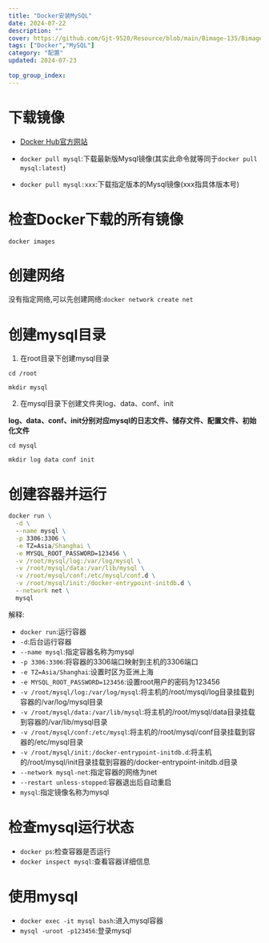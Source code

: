 ```yaml
---
title: "Docker安装MySQL"
date: 2024-07-22
description: ""
cover: https://github.com/Gjt-9520/Resource/blob/main/Bimage-135/Bimage77.jpg?raw=true
tags: ["Docker","MySQL"]
category: "配置"
updated: 2024-07-23
  
top_group_index: 
---
```


# 下载镜像

- [Docker Hub官方网站](https://hub.docker.com/)

- `docker pull mysql`:下载最新版Mysql镜像(其实此命令就等同于`docker pull mysql:latest`)

- `docker pull mysql:xxx`:下载指定版本的Mysql镜像(xxx指具体版本号)

# 检查Docker下载的所有镜像

`docker images`

# 创建网络

没有指定网络,可以先创建网络:`docker network create net`

# 创建mysql目录

1. 在root目录下创建mysql目录

`cd /root`

`mkdir mysql`

2. 在mysql目录下创建文件夹log、data、conf、init

**log、data、conf、init分别对应mysql的日志文件、储存文件、配置文件、初始化文件**

`cd mysql`

`mkdir log data conf init`

# 创建容器并运行

```cmd
docker run \
  -d \
  --name mysql \
  -p 3306:3306 \
  -e TZ=Asia/Shanghai \
  -e MYSQL_ROOT_PASSWORD=123456 \
  -v /root/mysql/log:/var/log/mysql \
  -v /root/mysql/data:/var/lib/mysql \
  -v /root/mysql/conf:/etc/mysql/conf.d \
  -v /root/mysql/init:/docker-entrypoint-initdb.d \
  --network net \
  mysql
```

解释:
- `docker run`:运行容器
- `-d`:后台运行容器
- `--name mysql`:指定容器名称为mysql
- `-p 3306:3306`:将容器的3306端口映射到主机的3306端口
- `-e TZ=Asia/Shanghai`:设置时区为亚洲上海
- `-e MYSQL_ROOT_PASSWORD=123456`:设置root用户的密码为123456
- `-v /root/mysql/log:/var/log/mysql`:将主机的/root/mysql/log目录挂载到容器的/var/log/mysql目录
- `-v /root/mysql/data:/var/lib/mysql`:将主机的/root/mysql/data目录挂载到容器的/var/lib/mysql目录
- `-v /root/mysql/conf:/etc/mysql`:将主机的/root/mysql/conf目录挂载到容器的/etc/mysql目录
- `-v /root/mysql/init:/docker-entrypoint-initdb.d`:将主机的/root/mysql/init目录挂载到容器的/docker-entrypoint-initdb.d目录
- `--network mysql-net`:指定容器的网络为net
- `--restart unless-stopped`:容器退出后自动重启
- `mysql`:指定镜像名称为mysql

# 检查mysql运行状态

- `docker ps`:检查容器是否运行
- `docker inspect mysql`:查看容器详细信息

# 使用mysql

- `docker exec -it mysql bash`:进入mysql容器
- `mysql -uroot -p123456`:登录mysql